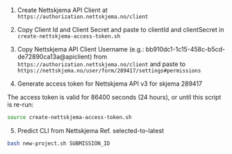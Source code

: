 1. Create Nettskjema API Client at ```https://authorization.nettskjema.no/client```

2. Copy Client Id and Client Secret and paste to clientId and clientSecret in ```create-nettskjema-access-token.sh```

3. Copy Nettskjema API Client Username (e.g.: bb910dc1-1c15-458c-b5cd-de72890ca13a@apiclient) from ```https://authorization.nettskjema.no/client``` and paste to ```https://nettskjema.no/user/form/289417/settings#permissions```

4. Generate access token for Nettskjema API v3 for skjema 289417

The access token is valid for 86400 seconds (24 hours),
or until this script is re-run:

```bash
source create-nettskjema-access-token.sh
```

5. Predict CLI from Nettskjema Ref. selected-to-latest

```bash
bash new-project.sh SUBMISSION_ID
```
